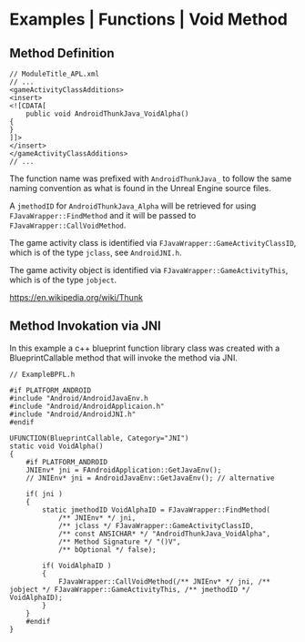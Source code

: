 # Examples | Functions | Void Method

## Method Definition

    // ModuleTitle_APL.xml
    // ...
    <gameActivityClassAdditions>
    <insert>
    <![CDATA[
    	public void AndroidThunkJava_VoidAlpha()
	{
	}
    ]]>
    </insert>
    </gameActivityClassAdditions>
    // ...

The function name was prefixed with `AndroidThunkJava_` to follow the same naming convention as what is
found in the Unreal Engine source files.

A `jmethodID` for `AndroidThunkJava_Alpha` will be retrieved for using `FJavaWrapper::FindMethod` and
it will be passed to `FJavaWrapper::CallVoidMethod`.

The game activity class is identified via `FJavaWrapper::GameActivityClassID`, which is of the type `jclass`,
see `AndroidJNI.h`.

The game activity object is identified via `FJavaWrapper::GameActivityThis`, which is of the type `jobject`.

https://en.wikipedia.org/wiki/Thunk

## Method Invokation via JNI

In this example a c++ blueprint function library class was created with a BlueprintCallable method that will
invoke the method via JNI.

    // ExampleBPFL.h

    #if PLATFORM_ANDROID
    #include "Android/AndroidJavaEnv.h
    #include "Android/AndroidApplicaion.h"
    #include "Android/AndroidJNI.h"
    #endif

    UFUNCTION(BlueprintCallable, Category="JNI")
    static void VoidAlpha()
    {
        #if PLATFORM_ANDROID
        JNIEnv* jni = FAndroidApplication::GetJavaEnv();
        // JNIEnv* jni = AndroidJavaEnv::GetJavaEnv(); // alternative 

        if( jni )
        {
            static jmethodID VoidAlphaID = FJavaWrapper::FindMethod(
                /** JNIEnv* */ jni, 
                /** jclass */ FJavaWrapper::GameActivityClassID, 
                /** const ANSICHAR* */ "AndroidThunkJava_VoidAlpha", 
                /** Method Signature */ "()V", 
                /** bOptional */ false);

            if( VoidAlphaID )
            {
                FJavaWrapper::CallVoidMethod(/** JNIEnv* */ jni, /** jobject */ FJavaWrapper::GameActivityThis, /** jmethodID */ VoidAlphaID);
            }
        }
        #endif
    }


